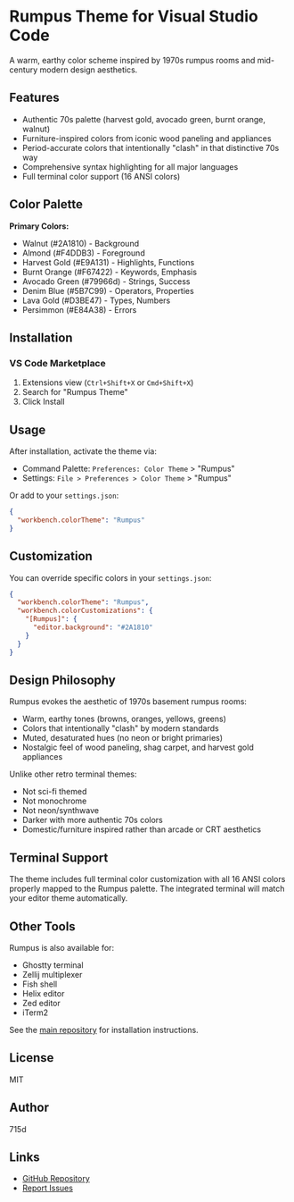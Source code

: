 # Rumpus Theme for Visual Studio Code

A warm, earthy color scheme inspired by 1970s rumpus rooms and mid-century modern design aesthetics.

## Features

- Authentic 70s palette (harvest gold, avocado green, burnt orange, walnut)
- Furniture-inspired colors from iconic wood paneling and appliances
- Period-accurate colors that intentionally "clash" in that distinctive 70s way
- Comprehensive syntax highlighting for all major languages
- Full terminal color support (16 ANSI colors)

## Color Palette

**Primary Colors:**
- Walnut (#2A1810) - Background
- Almond (#F4DDB3) - Foreground
- Harvest Gold (#E9A131) - Highlights, Functions
- Burnt Orange (#F67422) - Keywords, Emphasis
- Avocado Green (#79966d) - Strings, Success
- Denim Blue (#5B7C99) - Operators, Properties
- Lava Gold (#D3BE47) - Types, Numbers
- Persimmon (#E84A38) - Errors

## Installation

### VS Code Marketplace

1. Extensions view (`Ctrl+Shift+X` or `Cmd+Shift+X`)
2. Search for "Rumpus Theme"
3. Click Install

## Usage

After installation, activate the theme via:
- Command Palette: `Preferences: Color Theme` > "Rumpus"
- Settings: `File > Preferences > Color Theme` > "Rumpus"

Or add to your `settings.json`:
```json
{
  "workbench.colorTheme": "Rumpus"
}
```

## Customization

You can override specific colors in your `settings.json`:

```json
{
  "workbench.colorTheme": "Rumpus",
  "workbench.colorCustomizations": {
    "[Rumpus]": {
      "editor.background": "#2A1810"
    }
  }
}
```

## Design Philosophy

Rumpus evokes the aesthetic of 1970s basement rumpus rooms:
- Warm, earthy tones (browns, oranges, yellows, greens)
- Colors that intentionally "clash" by modern standards
- Muted, desaturated hues (no neon or bright primaries)
- Nostalgic feel of wood paneling, shag carpet, and harvest gold appliances

Unlike other retro terminal themes:
- Not sci-fi themed
- Not monochrome
- Not neon/synthwave
- Darker with more authentic 70s colors
- Domestic/furniture inspired rather than arcade or CRT aesthetics

## Terminal Support

The theme includes full terminal color customization with all 16 ANSI colors properly mapped to the Rumpus palette. The integrated terminal will match your editor theme automatically.

## Other Tools

Rumpus is also available for:
- Ghostty terminal
- Zellij multiplexer
- Fish shell
- Helix editor
- Zed editor
- iTerm2

See the [main repository](https://github.com/715d/rumpus) for installation instructions.

## License

MIT

## Author

715d

## Links

- [GitHub Repository](https://github.com/715d/rumpus)
- [Report Issues](https://github.com/715d/rumpus/issues)
